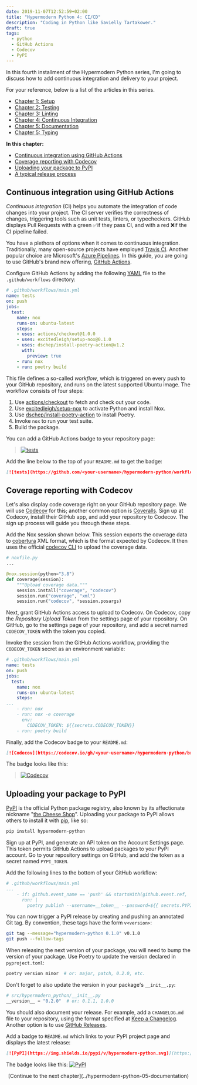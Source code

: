 ```yaml
--- 
date: 2019-11-07T12:52:59+02:00
title: "Hypermodern Python 4: CI/CD"
description: "Coding in Python like Savielly Tartakower."
draft: true
tags:
  - python
  - GitHub Actions
  - Codecov
  - PyPI
---
```


In this fourth installment of the Hypermodern Python series, I'm going to
discuss how to add continuous integration and delivery to your project.

For your reference, below is a list of the articles in this series.

- [Chapter 1: Setup](../hypermodern-python-01-setup)
- [Chapter 2: Testing](../hypermodern-python-02-testing)
- [Chapter 3: Linting](../hypermodern-python-03-linting)
- [Chapter 4: Continuous Integration](../hypermodern-python-04-continuous-integration)
- [Chapter 5: Documentation](../hypermodern-python-05-documentation)
- [Chapter 5: Typing](../hypermodern-python-05-typing)

<!--
This guide has a companion repository:
[cjolowicz/hypermodern-python](https://github.com/cjolowicz/hypermodern-python)
-->

<!-- markdown-toc start - Don't edit this section. Run M-x markdown-toc-refresh-toc -->
**In this chapter:**

- [Continuous integration using GitHub Actions](#continuous-integration-using-github-actions)
- [Coverage reporting with Codecov](#coverage-reporting-with-codecov)
- [Uploading your package to PyPI](#uploading-your-package-to-pypi)
- [A typical release process](#a-typical-release-process)

<!-- markdown-toc end -->

## Continuous integration using GitHub Actions

*Continuous integration* (CI) helps you automate the integration of code changes
into your project. The CI server verifies the correctness of changes, triggering
tools such as unit tests, linters, or typecheckers. GitHub displays Pull
Requests with a green ✅if they pass CI, and with a red ❌if the CI pipeline
failed.

You have a plethora of options when it comes to continuous integration.
Traditionally, many open-source projects have employed [Travis
CI](https://travis-ci.com). Another popular choice are Microsoft's [Azure
Pipelines](https://azure.microsoft.com/en-us/services/devops/pipelines/). In
this guide, you are going to use GitHub's brand new offering, [GitHub
Actions](https://github.com/features/actions).

Configure GitHub Actions by adding the following [YAML](https://yaml.org) file
to the `.github/workflows` directory:

```yaml
# .github/workflows/main.yml
name: tests
on: push
jobs:
  test:
    name: nox
    runs-on: ubuntu-latest
    steps:
    - uses: actions/checkout@1.0.0
    - uses: excitedleigh/setup-nox@0.1.0
    - uses: dschep/install-poetry-action@v1.2
      with:
        preview: true
    - run: nox
    - run: poetry build
```

This file defines a so-called *workflow*, which is triggered on every push to
your GitHub repository, and runs on the latest supported Ubuntu image. The
workflow consists of four steps:

1. Use [actions/checkout](https://github.com/actions/checkout) to fetch and check out your code.
2. Use [excitedleigh/setup-nox](https://github.com/excitedleigh/setup-nox) to activate Python and install Nox.
3. Use [dschep/install-poetry-action](https://github.com/dschep/install-poetry-action) to install Poetry.
4. Invoke `nox` to run your test suite.
5. Build the package.

You can add a GitHub Actions badge to your repository page:

> [![tests](https://github.com/cjolowicz/hypermodern-python/workflows/tests/badge.svg)](https://github.com/cjolowicz/hypermodern-python/actions?workflow=tests)

Add the line below to the top of your `README.md` to get the badge:

```markdown
[![tests](https://github.com/<your-username>/hypermodern-python/workflows/tests/badge.svg)](https://github.com/<your-username>/hypermodern-python/actions?workflow=tests)
```

## Coverage reporting with Codecov

Let's also display code coverage right on your GitHub repository page. We will
use [Codecov](https://codecov.io/) for this; another common option is
[Coveralls](https://coveralls.io/). Sign up at Codecov, install their GitHub
app, and add your repository to Codecov. The sign up process will guide you
through these steps.

Add the Nox session shown below. This session exports the coverage data to
[cobertura](https://cobertura.github.io/cobertura/) XML format, which is the
format expected by Codecov. It then uses the official
[codecov CLI](https://github.com/codecov/codecov-python) to upload the coverage
data.

```python
# noxfile.py
...

@nox.session(python="3.8")
def coverage(session):
    """Upload coverage data."""
    session.install("coverage", "codecov")
    session.run("coverage", "xml")
    session.run("codecov", *session.posargs)
```

Next, grant GitHub Actions access to upload to Codecov. On Codecov, copy the
*Repository Upload Token* from the settings page of your repository. On GitHub,
go to the settings page of your repository, and add a secret named
`CODECOV_TOKEN` with the token you copied.

Invoke the session from the GitHub Actions workflow, providing the
`CODECOV_TOKEN` secret as an environment variable:

```yaml
# .github/workflows/main.yml
name: tests
on: push
jobs:
  test:
    name: nox
    runs-on: ubuntu-latest
    steps:
...
    - run: nox
    - run: nox -e coverage
      env:
        CODECOV_TOKEN: ${{secrets.CODECOV_TOKEN}}
    - run: poetry build
```

Finally, add the Codecov badge to your `README.md`:

```markdown
[![Codecov](https://codecov.io/gh/<your-username>/hypermodern-python/branch/master/graph/badge.svg)](https://codecov.io/gh/<your-username>/hypermodern-python)
```

The badge looks like this:

> [![Codecov](https://codecov.io/gh/cjolowicz/hypermodern-python/branch/master/graph/badge.svg)](https://codecov.io/gh/cjolowicz/hypermodern-python)

## Uploading your package to PyPI

[PyPI](https://pypi.org/) is the official Python package registry, also known by
its affectionate nickname "[the Cheese
Shop](https://en.wikipedia.org/wiki/Cheese_Shop_sketch)". Uploading your package
to PyPI allows others to install it with [pip](https://pip.readthedocs.org/),
like so:

```sh
pip install hypermodern-python
```

Sign up at PyPI, and generate an API token on the Account Settings page. This
token permits GitHub Actions to upload packages to your PyPI account. Go to your
repository settings on GitHub, and add the token as a secret named `PYPI_TOKEN`.

Add the following lines to the bottom of your GitHub workflow:

```yaml
# .github/workflows/main.yml
...
    - if: github.event_name == 'push' && startsWith(github.event.ref, 'refs/tags')
      run: |
        poetry publish --username=__token__ --password=${{ secrets.PYPI_TOKEN }}
```

You can now trigger a PyPI release by creating and pushing an annotated Git tag.
By convention, these tags have the form `v<version>`:

```sh
git tag --message="hypermodern-python 0.1.0" v0.1.0
git push --follow-tags
```

When releasing the next version of your package, you will need to bump the
version of your package. Use Poetry to update the version declared in
`pyproject.toml`:

```sh
poetry version minor  # or: major, patch, 0.2.0, etc.
```

Don't forget to also update the version in your package's `__init__.py`:

```python
# src/hypermodern_python/__init__.py
__version__ = "0.2.0"  # or: 0.1.1, 1.0.0
```

You should also document your release. For example, add a `CHANGELOG.md` file to
your repository, using the format specified at [Keep a
Changelog](https://keepachangelog.com/). Another option is to use [GitHub
Releases](https://help.github.com/en/github/administering-a-repository/creating-releases).

Add a badge to `README.md` which links to your PyPI project page and displays
the latest release:

```markdown
[![PyPI](https://img.shields.io/pypi/v/hypermodern-python.svg)](https://pypi.org/project/hypermodern-python/)
```

The badge looks like this: 
[![PyPI](https://img.shields.io/pypi/v/hypermodern-python.svg)](https://pypi.org/project/hypermodern-python/)

<center>[Continue to the next chapter](../hypermodern-python-05-documentation)</center>
